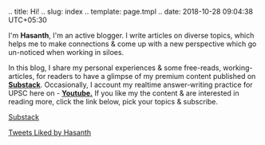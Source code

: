 .. title: Hi!
.. slug: index
.. template: page.tmpl
.. date: 2018-10-28 09:04:38 UTC+05:30

<div class="row">
	<div class="col-md-8">
		<p>I'm <a><strong>Hasanth</strong></a>, I'm an active blogger. I write articles on diverse topics, which helps me to make connections & come up with a new perspective which go un-noticed when working in siloes. </p>
		<p>In this blog, I share my personal experiences & some free-reads, working-articles, for readers to have a glimpse of my premium content published on <a href="https://substack.com/profile/32741832-hasanth?r=jhrrc&utm_campaign=profile&utm_medium=web&utm_source="><strong>Substack</strong></a>. Occasionally, I account my realtime answer-writing practice for UPSC here on - <a href="https://www.youtube.com/channel/UCJOS7q7wdhZCiUW4vwWaf_A"><strong>Youtube.</strong></a> If you like my the content & are interested in reading more, click the link below, pick your topics & subscribe.</p> 
		<p><a href="link://slug/subscribe" class="btn-secondary substack">Substack</a></p>
	</div>
	<div class="col-md-4">
		<a class="twitter-timeline" data-height="300" href="https://twitter.com/jeanbourgain8/likes?ref_src=twsrc%5Etfw">Tweets Liked by Hasanth</a>
	</div>
</div>


















